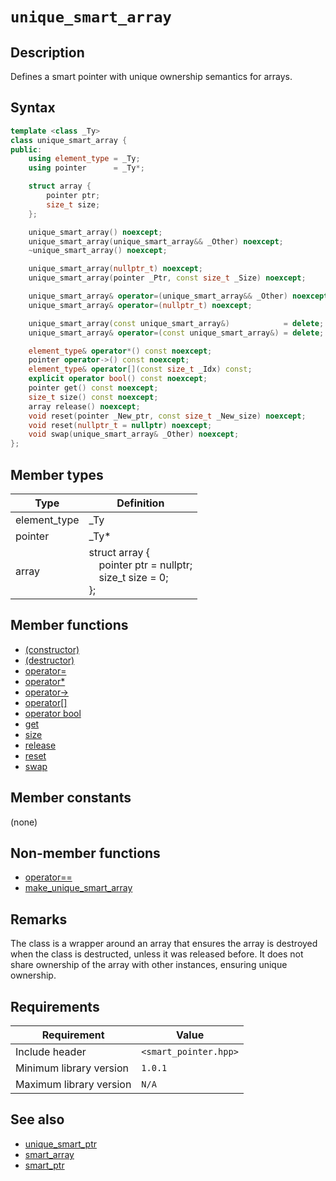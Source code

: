 # `unique_smart_array`

## Description

Defines a smart pointer with unique ownership semantics for arrays.

## Syntax

```cpp
template <class _Ty>
class unique_smart_array {
public:
    using element_type = _Ty;
    using pointer      = _Ty*;

    struct array {
        pointer ptr;
        size_t size;
    };

    unique_smart_array() noexcept;
    unique_smart_array(unique_smart_array&& _Other) noexcept;
    ~unique_smart_array() noexcept;

    unique_smart_array(nullptr_t) noexcept;
    unique_smart_array(pointer _Ptr, const size_t _Size) noexcept;

    unique_smart_array& operator=(unique_smart_array&& _Other) noexcept;
    unique_smart_array& operator=(nullptr_t) noexcept;

    unique_smart_array(const unique_smart_array&)            = delete;
    unique_smart_array& operator=(const unique_smart_array&) = delete;

    element_type& operator*() const noexcept;
    pointer operator->() const noexcept;
    element_type& operator[](const size_t _Idx) const;
    explicit operator bool() const noexcept;
    pointer get() const noexcept;
    size_t size() const noexcept;
    array release() noexcept;
    void reset(pointer _New_ptr, const size_t _New_size) noexcept;
    void reset(nullptr_t = nullptr) noexcept;
    void swap(unique_smart_array& _Other) noexcept;
};
```

## Member types

| Type         | Definition                                                                     |
|--------------|--------------------------------------------------------------------------------|
| element_type | _Ty                                                                            |
| pointer      | _Ty*                                                                           |
| array        | struct array {<br>&emsp;pointer ptr = nullptr;<br>&emsp;size_t size = 0;<br>}; |

## Member functions

- [(constructor)](unique_smart_array-ctor.md)
- [(destructor)](unique_smart_array-dtor.md)
- [operator=](unique_smart_array-operator-assign.md)
- [operator*](unique_smart_array-operator-deref.md)
- [operator->](unique_smart_array-operator-arrow.md)
- [operator[]](unique_smart_array-operator-subscript.md)
- [operator bool](unique_smart_array-operator-bool.md)
- [get](unique_smart_array-get.md)
- [size](unique_smart_array-size.md)
- [release](unique_smart_array-release.md)
- [reset](unique_smart_array-reset.md)
- [swap](unique_smart_array-swap.md)

## Member constants

(none)

## Non-member functions

- [operator==](unique_smart_array-operator-cmp.md)
- [make_unique_smart_array](make_unique_smart_array.md)

## Remarks

The class is a wrapper around an array that ensures the array is destroyed when the class is destructed, unless it was released before. 
It does not share ownership of the array with other instances, ensuring unique ownership.

## Requirements

| Requirement             | Value                 |
|-------------------------|-----------------------|
| Include header          | `<smart_pointer.hpp>` |
| Minimum library version | `1.0.1`               |
| Maximum library version | `N/A`                 |

## See also

- [unique_smart_ptr](unique_smart_ptr.md)
- [smart_array](smart_array.md)
- [smart_ptr](smart_ptr.md)